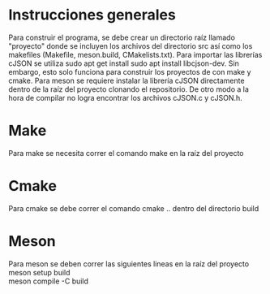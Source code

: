 # Instrucciones generales
Para construir el programa, se debe crear un directorio raíz llamado "proyecto"
donde se incluyen los archivos del directorio src así como los makefiles (Makefile, meson.build, CMakelists.txt). Para importar las librerías cJSON se utiliza sudo apt get install sudo apt install libcjson-dev. Sin embargo, esto solo funciona para construir los proyectos de con make y cmake. Para meson se requiere instalar la librería cJSON directamente dentro de la raíz del proyecto clonando el repositorio. De otro modo a la hora de compilar no logra encontrar los archivos cJSON.c y cJSON.h.

# Make 
Para make se necesita correr el comando make en la raíz del proyecto

# Cmake
Para cmake se debe correr el comando cmake .. dentro del directorio build

# Meson
Para meson se deben correr las siguientes lineas en la raíz del proyecto <br />
meson setup build <br />
meson compile -C build <br />




